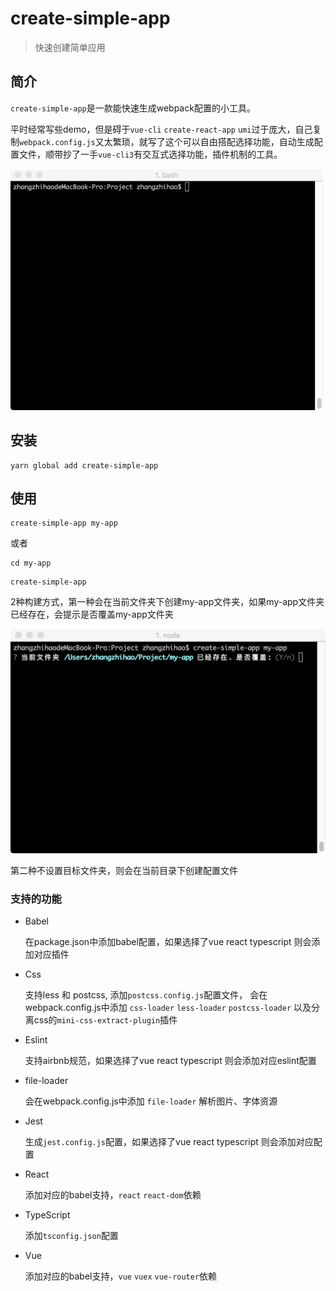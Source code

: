 # create-simple-app

> 快速创建简单应用

## 简介

`create-simple-app`是一款能快速生成webpack配置的小工具。

平时经常写些demo，但是碍于`vue-cli` `create-react-app` `umi`过于庞大，自己复制`webpack.config.js`又太繁琐，就写了这个可以自由搭配选择功能，自动生成配置文件，顺带抄了一手`vue-cli3`有交互式选择功能，插件机制的工具。

![](docs/images/example.gif)

## 安装

```
yarn global add create-simple-app
```

## 使用

```
create-simple-app my-app
```

或者

```
cd my-app
```

```
create-simple-app
```

2种构建方式，第一种会在当前文件夹下创建my-app文件夹，如果my-app文件夹已经存在，会提示是否覆盖my-app文件夹

![](docs/images/cover.jpg)

第二种不设置目标文件夹，则会在当前目录下创建配置文件

### 支持的功能

* Babel

  在package.json中添加babel配置，如果选择了vue react typescript 则会添加对应插件

* Css

  支持less 和 postcss, 添加`postcss.config.js`配置文件， 会在webpack.config.js中添加 `css-loader` `less-loader` `postcss-loader` 以及分离css的`mini-css-extract-plugin`插件

* Eslint

  支持airbnb规范，如果选择了vue react typescript 则会添加对应eslint配置

* file-loader

  会在webpack.config.js中添加 `file-loader` 解析图片、字体资源

* Jest

  生成`jest.config.js`配置，如果选择了vue react typescript 则会添加对应配置

* React

  添加对应的babel支持，`react` `react-dom`依赖

* TypeScript

  添加`tsconfig.json`配置

* Vue

  添加对应的babel支持，`vue` `vuex` `vue-router`依赖